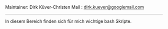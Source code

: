 Maintainer: Dirk Küver-Christen
Mail      : dirk.kuever@googlemail.com
**************************************

In diesem Bereich finden sich für mich wichtige bash Skripte.
